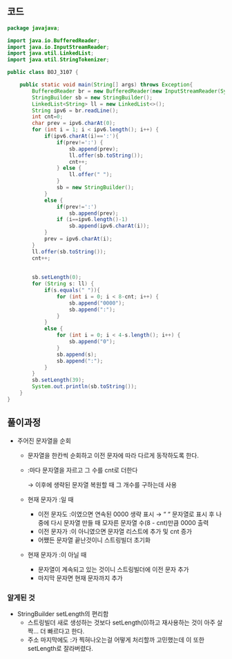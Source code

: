 ## 코드
```java
package javajava;

import java.io.BufferedReader;
import java.io.InputStreamReader;
import java.util.LinkedList;
import java.util.StringTokenizer;

public class BOJ_3107 {

    public static void main(String[] args) throws Exception{
        BufferedReader br = new BufferedReader(new InputStreamReader(System.in));
        StringBuilder sb = new StringBuilder();
        LinkedList<String> ll = new LinkedList<>();
        String ipv6 = br.readLine();
        int cnt=0;
        char prev = ipv6.charAt(0);
        for (int i = 1; i < ipv6.length(); i++) {
            if(ipv6.charAt(i)==':'){
                if(prev!=':') {
                    sb.append(prev);
                    ll.offer(sb.toString());
                    cnt++;
                } else {
                    ll.offer(" ");
                }
                sb = new StringBuilder();
            }
            else {
                if(prev!=':')
                    sb.append(prev);
                if (i==ipv6.length()-1)
                    sb.append(ipv6.charAt(i));
            }
            prev = ipv6.charAt(i);
        }
        ll.offer(sb.toString());
        cnt++;
        
        
        sb.setLength(0);
        for (String s: ll) {
            if(s.equals(" ")){
                for (int i = 0; i < 8-cnt; i++) {
                    sb.append("0000");
                    sb.append(":");
                }
            }
            else {
                for (int i = 0; i < 4-s.length(); i++) {
                    sb.append("0");
                }
                sb.append(s);
                sb.append(":");
            }
        }
        sb.setLength(39);
        System.out.println(sb.toString());
    }
}
```

## 풀이과정

- 주어진 문자열을 순회
    - 문자열을 한칸씩 순회하고 이전 문자에 따라 다르게 동작하도록 한다.
    - :마다 문자열을 자르고 그 수를 cnt로 더한다
        
        → 이후에 생략된 문자열 복원할 때 그 개수를 구하는데 사용
        
    - 현재 문자가 :일 때
        - 이전 문자도 :이였으면 연속된 0000 생략 표시 → “ “ 문자열로 표시 후 나중에 다시 문자열 만들 때 모자른 문자열 수(8 - cnt)만큼 0000 출력
        - 이전 문자가 :이 아니였으면 문자열 리스트에 추가 및 cnt 증가
        - 어쨌든 문자열 끝난것이니 스트링빌더 초기화
    - 현재 문자가 :이 아닐 때
        - 문자열이 계속되고 있는 것이니 스트링빌더에 이전 문자 추가
        - 마지막 문자면 현재 문자까지 추가

### 알게된 것

- StringBuilder setLength의 편리함
    - 스트링빌더 새로 생성하는 것보다 setLength(0)하고 재사용하는 것이 아주 살짝… 더 빠르다고 한다.
    - 주소 마지막에도 :가 찍혀나오는걸 어떻게 처리할까 고민했는데 이 또한 setLength로 잘라버렸다.